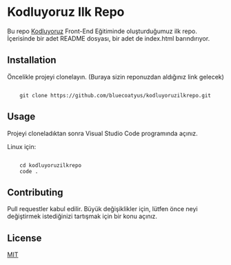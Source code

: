 # Kodluyoruz Ilk Repo



Bu repo [Kodluyoruz](https://www.kodluyoruz.org) Front-End Eğitiminde oluşturduğumuz ilk repo. İçerisinde bir adet  README dosyası, bir adet de index.html barındırıyor.



## Installation



Öncelikle projeyi clonelayın. (Buraya sizin reponuzdan aldığınız link gelecek)

```

	git clone https://github.com/bluecoatyus/kodluyoruzilkrepo.git

```



## Usage



Projeyi cloneladıktan sonra Visual Studio Code programında açınız.

Linux için:

```

	cd kodluyoruzilkrepo
	code .

```



## Contributing



Pull requestler kabul edilir. Büyük değişiklikler için, lütfen önce neyi değiştirmek istediğinizi tartışmak için bir konu açınız.



## License



[MIT](https://choosealicense.com/licenses/mit/)
